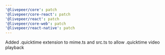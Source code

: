 ```yaml
---
'@livepeer/core': patch
'@livepeer/core-react': patch
'@livepeer/react': patch
'@livepeer/core-web': patch
'@livepeer/react-native': patch
---
```


Added .quicktime extension to mime.ts and src.ts to allow .quicktime video playback

